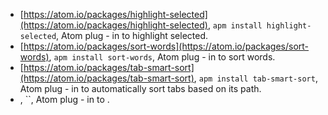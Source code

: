 * [https://atom.io/packages/highlight-selected](https://atom.io/packages/highlight-selected), `apm install highlight-selected`, Atom plug - in to highlight selected.
* [https://atom.io/packages/sort-words](https://atom.io/packages/sort-words), `apm install sort-words`, Atom plug - in to sort words.
* [https://atom.io/packages/tab-smart-sort](https://atom.io/packages/tab-smart-sort), `apm install tab-smart-sort`, Atom plug - in to automatically sort tabs based on its path.
* [](), ``, Atom plug - in to .
